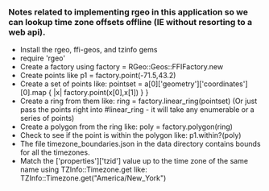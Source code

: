 ### Notes related to implementing rgeo in this application so we can lookup time zone offsets offline (IE without resorting to a web api).

* Install the rgeo, ffi-geos, and tzinfo gems
* require 'rgeo'
* Create a factory using factory = RGeo::Geos::FFIFactory.new
* Create points like p1 = factory.point(-71.5,43.2)
* Create a set of points like: pointset = a[0]['geometry']['coordinates'][0].map { |x| factory.point(x[0],x[1]) } }
* Create a ring from them like: ring = factory.linear_ring(pointset)
(Or just pass the points right into #linear_ring - it will take any enumerable or a series of points)
* Create a polygon from the ring like: poly = factory.polygon(ring)
* Check to see if the point is within the polygon like: p1.within?(poly)
* The file timezone_boundaries.json in the data directory contains bounds for all the timezones.
* Match the ['properties']['tzid'] value up to the time zone of the same name using TZInfo::Timezone.get like: TZInfo::Timezone.get("America/New_York")

